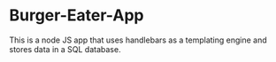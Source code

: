 # Burger-Eater-App
This is a node JS app that uses handlebars as a templating engine and stores data in a SQL database.
